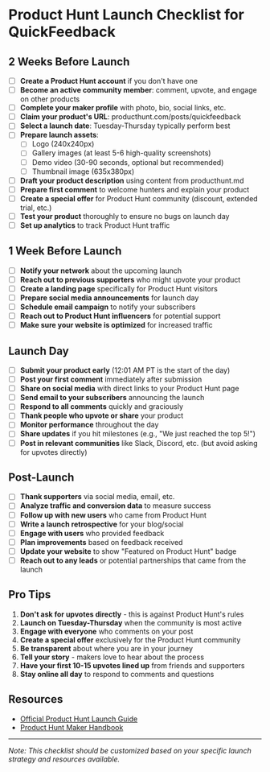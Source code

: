 # Product Hunt Launch Checklist for QuickFeedback

## 2 Weeks Before Launch

- [ ] **Create a Product Hunt account** if you don't have one
- [ ] **Become an active community member**: comment, upvote, and engage on other products
- [ ] **Complete your maker profile** with photo, bio, social links, etc.
- [ ] **Claim your product's URL**: producthunt.com/posts/quickfeedback
- [ ] **Select a launch date**: Tuesday-Thursday typically perform best
- [ ] **Prepare launch assets**:
  - [ ] Logo (240x240px)
  - [ ] Gallery images (at least 5-6 high-quality screenshots)
  - [ ] Demo video (30-90 seconds, optional but recommended)
  - [ ] Thumbnail image (635x380px)
- [ ] **Draft your product description** using content from producthunt.md
- [ ] **Prepare first comment** to welcome hunters and explain your product
- [ ] **Create a special offer** for Product Hunt community (discount, extended trial, etc.)
- [ ] **Test your product** thoroughly to ensure no bugs on launch day
- [ ] **Set up analytics** to track Product Hunt traffic

## 1 Week Before Launch

- [ ] **Notify your network** about the upcoming launch
- [ ] **Reach out to previous supporters** who might upvote your product
- [ ] **Create a landing page** specifically for Product Hunt visitors
- [ ] **Prepare social media announcements** for launch day
- [ ] **Schedule email campaign** to notify your subscribers
- [ ] **Reach out to Product Hunt influencers** for potential support
- [ ] **Make sure your website is optimized** for increased traffic

## Launch Day

- [ ] **Submit your product early** (12:01 AM PT is the start of the day)
- [ ] **Post your first comment** immediately after submission
- [ ] **Share on social media** with direct links to your Product Hunt page
- [ ] **Send email to your subscribers** announcing the launch
- [ ] **Respond to all comments** quickly and graciously
- [ ] **Thank people who upvote or share** your product
- [ ] **Monitor performance** throughout the day
- [ ] **Share updates** if you hit milestones (e.g., "We just reached the top 5!")
- [ ] **Post in relevant communities** like Slack, Discord, etc. (but avoid asking for upvotes directly)

## Post-Launch

- [ ] **Thank supporters** via social media, email, etc.
- [ ] **Analyze traffic and conversion data** to measure success
- [ ] **Follow up with new users** who came from Product Hunt
- [ ] **Write a launch retrospective** for your blog/social
- [ ] **Engage with users** who provided feedback
- [ ] **Plan improvements** based on feedback received
- [ ] **Update your website** to show "Featured on Product Hunt" badge
- [ ] **Reach out to any leads** or potential partnerships that came from the launch

## Pro Tips

1. **Don't ask for upvotes directly** - this is against Product Hunt's rules
2. **Launch on Tuesday-Thursday** when the community is most active
3. **Engage with everyone** who comments on your post
4. **Create a special offer** exclusively for the Product Hunt community
5. **Be transparent** about where you are in your journey
6. **Tell your story** - makers love to hear about the process
7. **Have your first 10-15 upvotes lined up** from friends and supporters
8. **Stay online all day** to respond to comments and questions

## Resources

- [Official Product Hunt Launch Guide](https://blog.producthunt.com/how-to-launch-on-product-hunt-7c1843e06399)
- [Product Hunt Maker Handbook](https://www.producthunt.com/makers/handbook)

---

*Note: This checklist should be customized based on your specific launch strategy and resources available.* 